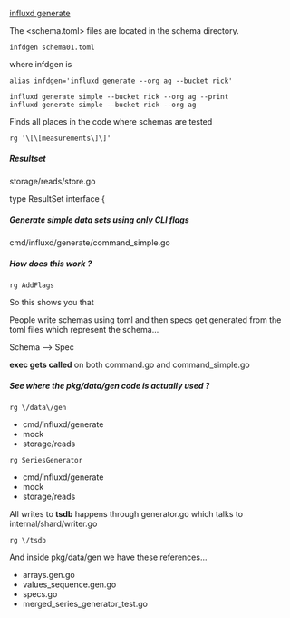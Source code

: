 
[influxd generate](https://v2.docs.influxdata.com/v2.0/reference/cli/influxd/generate)

The <schema.toml> files are located in the schema directory.

```
infdgen schema01.toml
```

where infdgen is

```
alias infdgen='influxd generate --org ag --bucket rick'
```

```
influxd generate simple --bucket rick --org ag --print
influxd generate simple --bucket rick --org ag
```

Finds all places in the code where schemas are tested

```
rg '\[\[measurements\]\]'
```

##### Resultset

storage/reads/store.go

type ResultSet interface {

##### Generate simple data sets using only CLI flags

cmd/influxd/generate/command_simple.go

##### How does this work ?

```
rg AddFlags
```

So this shows you that

People write schemas using toml and then specs get generated from
the toml files which represent the schema...

Schema --> Spec

**exec gets called** on both command.go and command_simple.go

##### See where the pkg/data/gen code is actually used ?

```
rg \/data\/gen
```

* cmd/influxd/generate
* mock
* storage/reads

```
rg SeriesGenerator
```

* cmd/influxd/generate
* mock
* storage/reads

All writes to **tsdb** happens through generator.go which talks to internal/shard/writer.go

```
rg \/tsdb
```

And inside pkg/data/gen we have these references...

* arrays.gen.go
* values_sequence.gen.go
* specs.go
* merged_series_generator_test.go
